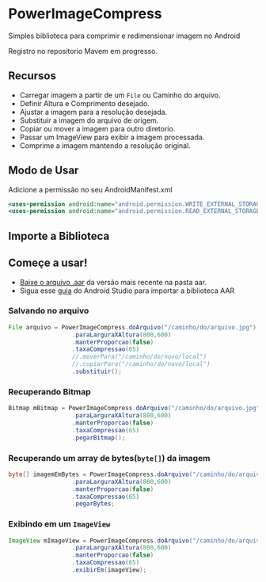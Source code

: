 # PowerImageCompress
Simples biblioteca para comprimir e redimensionar imagem no Android

Registro no repositorio Mavem em progresso.

## Recursos

  - Carregar imagem a partir de um `File` ou Caminho do arquivo.
  - Definir Altura e Comprimento desejado.
  - Ajustar a imagem para a resolução desejada.
  - Substituir a imagem do arquivo de origem.
  - Copiar ou mover a imagem para outro diretorio.
  - Passar um ImageView para exibir a imagem processada.
  - Comprime a imagem mantendo a resolução original.
  
## Modo de Usar

Adicione a permissão no seu AndroidManifest.xml
```xml
<uses-permission android:name="android.permission.WRITE_EXTERNAL_STORAGE" />
<uses-permission android:name="android.permission.READ_EXTERNAL_STORAGE" />
```

## Importe a Biblioteca

## Começe a usar!

- [Baixe o arquivo .aar] da versão mais recente na pasta aar.
- Sigua esse [guia] do Android Studio para importar a biblioteca AAR

### Salvando no arquivo
```java
File arquivo = PowerImageCompress.doArquivo("/caminho/do/arquivo.jpg")
                  .paraLarguraXAltura(800,600)
                  .manterProporcao(false)
                  .taxaCompressao(65)
                  //.moverPara("/caminho/do/novo/local")
                  //.copiarPara("/caminho/do/novo/local")
                  .substituir();
```

### Recuperando Bitmap

```java
Bitmap mBitmap = PowerImageCompress.doArquivo("/caminho/do/arquivo.jpg")
                  .paraLarguraXAltura(800,600)
                  .manterProporcao(false)
                  .taxaCompressao(65)
                  .pegarBitmap();
```

### Recuperando um array de bytes(`byte[]`) da imagem

```java
byte[] imagemEmBytes = PowerImageCompress.doArquivo("/caminho/do/arquivo.jpg")
                  .paraLarguraXAltura(800,600)
                  .manterProporcao(false)
                  .taxaCompressao(65)
                  .pegarBytes;
```

### Exibindo em um `ImageView`

```java
ImageView mImageView = PowerImageCompress.doArquivo("/caminho/do/arquivo.jpg")
                  .paraLarguraXAltura(800,600)
                  .manterProporcao(false)
                  .taxaCompressao(65)
                  .exibirEm(imageView);
```
[Baixe o arquivo .aar]: https://github.com/marcusedu/PowerImageCompress/tree/master/aar/br/com/powerapps/powerimagecompress
[guia]: https://developer.android.com/studio/projects/android-library.html?hl=pt-br#AddDependency
